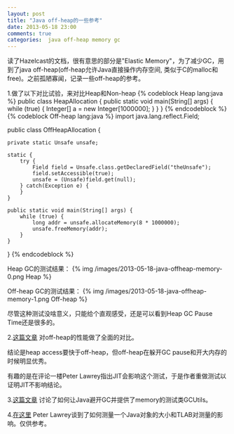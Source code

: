 ```yaml
---
layout: post
title: "Java off-heap的一些参考"
date: 2013-05-18 23:00
comments: true
categories:  java off-heap memory gc
---
```

读了Hazelcast的文档，很有意思的部分是"Elastic Memory"，为了减少GC，用到了java off-heap(off-heap允许Java直接操作内存空间, 类似于C的malloc和free)。之前孤陋寡闻，记录一些off-heap的参考。

1.做了以下对比试验，来对比Heap和Non-heap
{% codeblock Heap lang:java %}
public class HeapAllocation {
    public static void main(String[] args) {
        while (true) {
            Integer[] a = new Integer[1000000];
        }
    }
}
{% endcodeblock %}
{% codeblock Off-heap lang:java %}
import java.lang.reflect.Field;

public class OffHeapAllocation {

    private static Unsafe unsafe;

    static {
        try {
            Field field = Unsafe.class.getDeclaredField("theUnsafe");
            field.setAccessible(true);
            unsafe = (Unsafe)field.get(null);
        } catch(Exception e) {
        }
    }

    public static void main(String[] args) {
        while (true) {
            long addr = unsafe.allocateMemory(8 * 1000000);
            unsafe.freeMemory(addr);
        }
    }
}
{% endcodeblock %}

Heap GC的测试结果：
{% img /images/2013-05-18-java-offheap-memory-0.png Heap %}

Off-heap GC的测试结果：
{% img /images/2013-05-18-java-offheap-memory-1.png Off-heap %}

尽管这种测试没啥意义，只能给个直观感受，还是可以看到Heap GC Pause Time还是很多的。

2.[这篇文章](http://mentablog.soliveirajr.com/2012/11/which-one-is-faster-java-heap-or-native-memory) 对off-heap的性能做了全面的对比。

结论是heap access要快于off-heap，但off-heap在躲开GC pause和开大内存的时候明显优秀。

有趣的是在评论一楼Peter Lawrey指出JIT会影响这个测试，于是作者重做测试以证明JIT不影响结论。

3.[这篇文章](http://mentablog.soliveirajr.com/2012/11/real-time-java-programming-without-gc) 讨论了如何让Java避开GC并提供了memory的测试类GCUtils。

4.[在这里](http://stackoverflow.com/questions/12246533/where-to-find-the-evidence-of-how-to-calculate-the-size-of-a-java-object) Peter Lawrey谈到了如何测量一个Java对象的大小和TLAB对测量的影响。仅供参考。